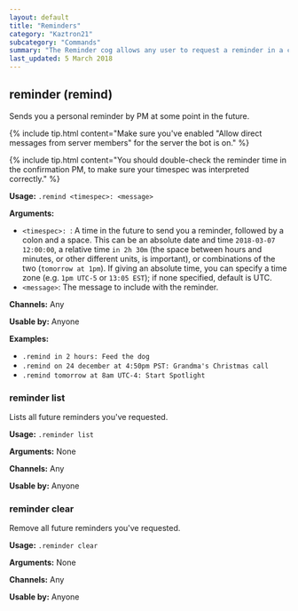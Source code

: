 ```yaml
---
layout: default
title: "Reminders"
category: "Kaztron21"
subcategory: "Commands"
summary: "The Reminder cog allows any user to request a reminder in a certain amount of time."
last_updated: 5 March 2018
---
```


## reminder (remind)

Sends you a personal reminder by PM at some point in the future.

{% include tip.html content="Make sure you've enabled &quot;Allow direct messages from server members&quot; for the server the bot is on." %}

{% include tip.html content="You should double-check the reminder time in the confirmation PM, to make sure your timespec was interpreted correctly." %}

**Usage:** `.remind <timespec>: <message>`

**Arguments:**
* `<timespec>: `: A time in the future to send you a reminder, followed by a colon and a space. This can be an absolute date and time `2018-03-07 12:00:00`, a relative time `in 2h 30m` (the space between hours and minutes, or other different units, is important), or combinations of the two (`tomorrow at 1pm`). If giving an absolute time, you can specify a time zone (e.g. `1pm UTC-5` or `13:05 EST`); if none specified, default is UTC.
* `<message>`: The message to include with the reminder.

**Channels:** Any

**Usable by:** Anyone

**Examples:**
* `.remind in 2 hours: Feed the dog`
* `.remind on 24 december at 4:50pm PST: Grandma's Christmas call`
* `.remind tomorrow at 8am UTC-4: Start Spotlight`


### reminder list

Lists all future reminders you've requested.

**Usage:** `.reminder list`

**Arguments:** None

**Channels:** Any

**Usable by:** Anyone


### reminder clear

Remove all future reminders you've requested.

**Usage:** `.reminder clear`

**Arguments:** None

**Channels:** Any

**Usable by:** Anyone
